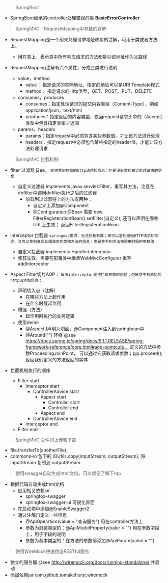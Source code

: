 > SpringBoot

+ SpringBoot继承的controller处理错误的类 **BasicErrorController**

> SpringMVC - RequestMapping中参数的详解

+ RequestMapping是一个用来处理请求地址映射的注解，可用于类或者方法上。
    - 用在类上，表示类中所有响应请求的方法都是以该地址作为父路径
    
+ RequestMapping注解有六个属性，分成三类进行说明
    - value，method
        * value： 指定请求的实际地址，指定的地址可以是URI Template模式
        * method： 指定请求的Http类型，GET、POST、PUT、DELETE
    - consumes，produces
        * consumes：指定处理请求的提交内容类型（Content-Type），例如application/json，text/html
        * produces：指定返回的内容类型，仅当request请求头中的（Accept）类型中包含指定类型才返回
    - params，headers
        * params：指定request中必须包含某些参数值，才让该方法进行处理
        * headers：指定request中必须包含某些指定的header值，才能让该方法处理请求
        
        
> SpringMVC 拦截机制

+ filter 过滤器 j2ee， `能够拿到原始的http请求和信息；但是没有拿到真实处理请求的信息`
    - 自定义过滤器 implements javax.servlet.Filter，重写其方法，注意在dofilter中调用dofilter执行之后的过滤器
        * 加载到过滤器链上的方法有两种： 
            + 自定义上添加@Component
            + @Configuration @Bean 需要 new FilterRegisterationBean().setFilter(自定义); 还可以声明在哪些URL上生效； 
                返回FilterRegisterationBean
+ interceptor 拦截器 `springmvc提供，无法拦截参数；即可以拿到原始HTTP请求和响应，又可以拿到真实处理请求的类和方法的信息；但是拿不到方法被调用时候的参数值` 
    - 自定义拦截器 implements HandlerInterceptor
    - 使其生效，需要在配置类中继承WebMvcConfigurer 重写 addInterceptor
+ Aspect Filter切片AOP： `解决interceptor无法拦截参数的问题；但是拿不到原始的http请求和信息；`
    - 声明切入点（注解）
        * 在哪些方法上起作用
        * 在什么时候起作用
    - 增强（方法）
        * 起作用时执行的业务逻辑
    - 使用demo
        * @AspectJ声明为切面，@Component注入到springbean中
        * @Around("") 环绕 @see https://docs.spring.io/spring/docs/5.1.1.RELEASE/spring-framework-reference/core.html#aop-pointcuts， 
            定义的方法中参数ProceedingJoinPoint， 可以通过它获取请求参数；pjp.proceed(); 返回我们定义的方法返回的实体
            
+ 拦截机制执行的顺序
    - Filter start
        - Interceptor start
            - ControllerAdvice start
                - Aspect start
                    - Controller start
                    - Controller end
                - Aspect end
            - ControllerAdvice end
        - Interceptor end
    - Filter end
    
> SpringMVC 文件的上传和下载

+ file.transferTo(anotherFile);
+ commons-io 包下的 IOUtils.copy(inputStream, outputStream); 将inputStream 复制到 outputStream

> 使用swagger自动生成html文档，可以顺便了解下rap

+ 根据代码自动生成html文档
    - 应用相关依赖jar
        * springfox-swagger
        * springfox-swagger-ui 可视化界面
    - 在启动项中添加@EnableSwagger2 
    - 通过注解自定义一些信息
        * @ApiOperation(value = "查询服务") 用在controller方法上
        * 参数为封装类型的：@ApiModelProperty(valur = "") 用在参数字段上，用于字段的说明
        * 参数为基本类型的：在方法的参数前添加@ApiParam(value = "") 


> 使用WireMock快速伪造RESTful服务

+ 独立的服务器 @see http://wiremock.org/docs/running-standalone/ 并启动
+ 添加依赖jar com.github.tomakehurst.wiremock

 